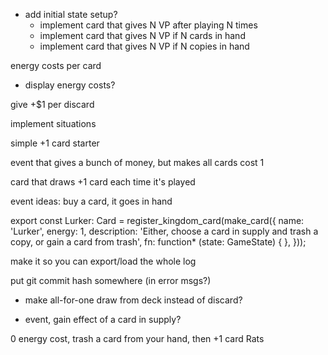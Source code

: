 - add initial state setup?
  - implement card that gives N VP after playing N times
  - implement card that gives N VP if N cards in hand
  - implement card that gives N VP if N copies in hand

energy costs per card
  - display energy costs?

give +$1 per discard

implement situations

simple +1 card starter

event that gives a bunch of money, but makes all cards cost 1

card that draws +1 card each time it's played

event ideas:
  buy a card, it goes in hand

export const Lurker: Card = register_kingdom_card(make_card({
  name: 'Lurker',
  energy: 1,
  description: 'Either, choose a card in supply and trash a copy, or gain a card from trash',
  fn: function* (state: GameState) {
  },
}));

make it so you can export/load the whole log

put git commit hash somewhere (in error msgs?)

- make all-for-one draw from deck instead of discard?

- event, gain effect of a card in supply?

0 energy cost, trash a card from your hand, then +1 card
Rats
